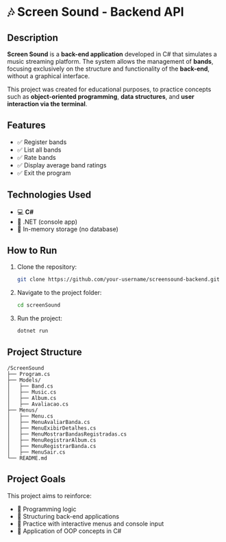# 🎶 Screen Sound - Backend API

## Description

**Screen Sound** is a **back-end application** developed in C# that simulates a music streaming platform. The system allows the management of **bands**, focusing exclusively on the structure and functionality of the **back-end**, without a graphical interface.

This project was created for educational purposes, to practice concepts such as **object-oriented programming**, **data structures**, and **user interaction via the terminal**.

## Features

- ✅ Register bands  
- ✅ List all bands  
- ✅ Rate bands  
- ✅ Display average band ratings  
- ✅ Exit the program

## Technologies Used

- 💻 **C#**
- 🧠 .NET (console app)
- 📁 In-memory storage (no database)

## How to Run

1. Clone the repository:
   ```bash
   git clone https://github.com/your-username/screensound-backend.git
   ```

2. Navigate to the project folder:
   ```bash
   cd screenSound
   ```

3. Run the project:
   ```bash
   dotnet run
   ```

## Project Structure

```
/ScreenSound
├── Program.cs
├── Models/
│   ├── Band.cs
│   ├── Music.cs
│   ├── Album.cs
│   ├── Avaliacao.cs
├── Menus/
│   ├── Menu.cs
│   ├── MenuAvaliarBanda.cs
│   ├── MenuExibirDetalhes.cs
│   ├── MenuMostrarBandasRegistradas.cs
│   ├── MenuRegistrarAlbum.cs
│   ├── MenuRegistrarBanda.cs
│   ├── MenuSair.cs
└── README.md
```

## Project Goals

This project aims to reinforce:

- 📌 Programming logic
- 📌 Structuring back-end applications
- 📌 Practice with interactive menus and console input
- 📌 Application of OOP concepts in C#
